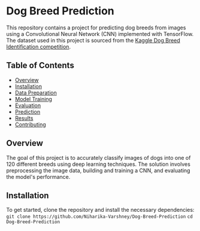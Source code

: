 # Dog Breed Prediction

This repository contains a project for predicting dog breeds from images using a Convolutional Neural Network (CNN) implemented with TensorFlow. The dataset used in this project is sourced from the [Kaggle Dog Breed Identification competition](https://www.kaggle.com/c/dog-breed-identification/data).

## Table of Contents
- [Overview](#overview)
- [Installation](#installation)
- [Data Preparation](#data-preparation)
- [Model Training](#model-training)
- [Evaluation](#evaluation)
- [Prediction](#prediction)
- [Results](#results)
- [Contributing](#contributing)


## Overview
The goal of this project is to accurately classify images of dogs into one of 120 different breeds using deep learning techniques. The solution involves preprocessing the image data, building and training a CNN, and evaluating the model's performance.

## Installation
To get started, clone the repository and install the necessary dependencies:
```git clone https://github.com/Niharika-Varshney/Dog-Breed-Prediction```
```cd Dog-Breed-Prediction```

